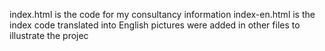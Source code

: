 index.html is the code for my consultancy information
index-en.html is the index code translated into English
pictures were added in other files to illustrate the projec 
